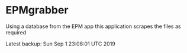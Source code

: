 # EPMgrabber
Using a database from the EPM app this application scrapes the files as required


Latest backup: Sun Sep 1 23:08:01 UTC 2019
